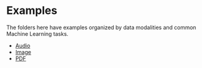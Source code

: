 # Examples

The folders here have examples organized by data modalities and common Machine Learning tasks.

- [Audio](audio)
- [Image](image)
- [PDF](pdf)

